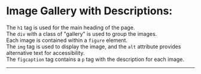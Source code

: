<h1>Image Gallery with Descriptions:</h1>
The <code>h1</code> tag is used for the main heading of the page. <br>
The <code>div</code> with a class of "gallery" is used to group the images. <br>
Each image is contained within a <code>figure</code> element. <br>
The <code>img</code> tag is used to display the image, and the <code>alt</code> attribute provides alternative text for accessibility. <br>
The <code>figcaption</code> tag contains a <code>p</code> tag with the description for each image. <br>
<hr>
